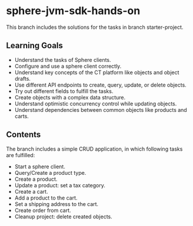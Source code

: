# sphere-jvm-sdk-hands-on
This branch includes the solutions for the tasks in branch starter-project.

## Learning Goals

- Understand the tasks of Sphere clients.
- Configure and use a sphere client correctly.
- Understand key concepts of the CT platform like objects and object drafts.
- Use different API endpoints to create, query, update, or delete objects.
- Try out different fields to fulfill the tasks.
- Create objects with a complex data structure.
- Understand optimistic concurrency control while updating objects.
- Understand dependencies between common objects like products and carts.

## Contents

The branch includes a simple CRUD application, in which following tasks are fulfilled:

- Start a sphere client.
- Query/Create a product type.
- Create a product.
- Update a product: set a tax category.
- Create a cart.
- Add a product to the cart.
- Set a shipping address to the cart.
- Create order from cart.
- Cleanup project: delete created objects.
